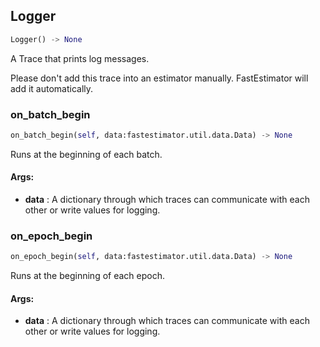 ## Logger
```python
Logger() -> None
```
A Trace that prints log messages.

Please don't add this trace into an estimator manually. FastEstimator will add it automatically.

### on_batch_begin
```python
on_batch_begin(self, data:fastestimator.util.data.Data) -> None
```
Runs at the beginning of each batch.


#### Args:

* **data** :  A dictionary through which traces can communicate with each other or write values for logging.

### on_epoch_begin
```python
on_epoch_begin(self, data:fastestimator.util.data.Data) -> None
```
Runs at the beginning of each epoch.


#### Args:

* **data** :  A dictionary through which traces can communicate with each other or write values for logging.